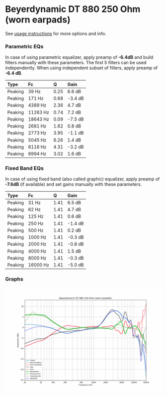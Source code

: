 # Beyerdynamic DT 880 250 Ohm (worn earpads)
See [usage instructions](https://github.com/jaakkopasanen/AutoEq#usage) for more options and info.

### Parametric EQs
In case of using parametric equalizer, apply preamp of **-6.4dB** and build filters manually
with these parameters. The first 5 filters can be used independently.
When using independent subset of filters, apply preamp of **-6.4 dB**.

| Type    | Fc       |    Q | Gain    |
|:--------|:---------|:-----|:--------|
| Peaking | 39 Hz    | 0.25 | 6.6 dB  |
| Peaking | 171 Hz   | 0.68 | -3.4 dB |
| Peaking | 4389 Hz  | 2.36 | 4.7 dB  |
| Peaking | 11263 Hz | 0.74 | 7.2 dB  |
| Peaking | 18643 Hz | 0.09 | -7.5 dB |
| Peaking | 2681 Hz  | 1.62 | 0.8 dB  |
| Peaking | 2773 Hz  | 3.95 | -1.1 dB |
| Peaking | 5045 Hz  | 6.26 | 1.4 dB  |
| Peaking | 6116 Hz  | 4.31 | -3.2 dB |
| Peaking | 6994 Hz  | 3.02 | 1.6 dB  |

### Fixed Band EQs
In case of using fixed band (also called graphic) equalizer, apply preamp of **-7.6dB**
(if available) and set gains manually with these parameters.

| Type    | Fc       |    Q | Gain    |
|:--------|:---------|:-----|:--------|
| Peaking | 31 Hz    | 1.41 | 6.5 dB  |
| Peaking | 62 Hz    | 1.41 | 4.7 dB  |
| Peaking | 125 Hz   | 1.41 | 0.6 dB  |
| Peaking | 250 Hz   | 1.41 | -1.4 dB |
| Peaking | 500 Hz   | 1.41 | 0.2 dB  |
| Peaking | 1000 Hz  | 1.41 | -0.3 dB |
| Peaking | 2000 Hz  | 1.41 | -0.8 dB |
| Peaking | 4000 Hz  | 1.41 | 1.5 dB  |
| Peaking | 8000 Hz  | 1.41 | -0.3 dB |
| Peaking | 16000 Hz | 1.41 | -5.0 dB |

### Graphs
![](./Beyerdynamic%20DT%20880%20250%20Ohm%20(worn%20earpads).png)
